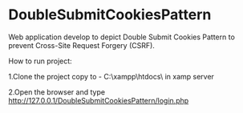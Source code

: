 # DoubleSubmitCookiesPattern
Web application develop to depict Double Submit Cookies Pattern to prevent Cross-Site Request Forgery (CSRF).

How to run project:

1.Clone the project copy to - C:\xampp\htdocs\ in xamp server

2.Open the browser and type http://127.0.0.1/DoubleSubmitCookiesPattern/login.php
